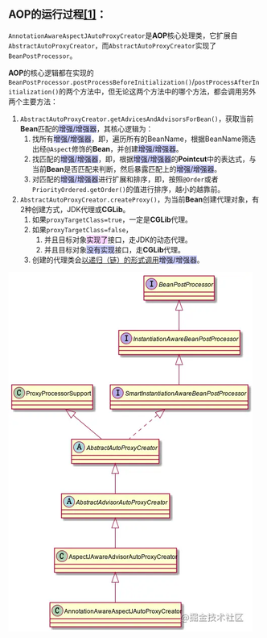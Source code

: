 ## AOP的运行过程[[1]](https://juejin.cn/post/6844903970658320391)：

`AnnotationAwareAspectJAutoProxyCreator`是**AOP**核心处理类，它扩展自`AbstractAutoProxyCreator`，而`AbstractAutoProxyCreator`实现了`BeanPostProcessor`。

**AOP**的核心逻辑都在实现的`BeanPostProcessor.postProcessBeforeInitialization()`/`postProcessAfterInitialization()`的两个方法中，但无论这两个方法中的哪个方法，都会调用另外两个主要方法：

1. `AbstractAutoProxyCreator.getAdvicesAndAdvisorsForBean()`，获取当前**Bean**匹配的<span style=background:#c9ccff>增强/增强器</span>，其核心逻辑为：
   1. 找所有<span style=background:#c9ccff>增强/增强器</span>，即，遍历所有的BeanName，根据BeanName筛选出经`@Aspect`修饰的**Bean**，并创建<span style=background:#c9ccff>增强/增强器</span>。
   2. 找匹配的<span style=background:#c9ccff>增强/增强器</span>，即，根据<span style=background:#c9ccff>增强/增强器</span>的**Pointcut**中的表达式，与当前**Bean**是否匹配来判断，然后暴露匹配上的<span style=background:#c9ccff>增强/增强器</span>。
   3. 对匹配的<span style=background:#c9ccff>增强/增强器</span>进行扩展和排序，即，按照`@Order`或者`PriorityOrdered.getOrder()`的值进行排序，越小的越靠前。
2. `AbstractAutoProxyCreator.createProxy()`，为当前**Bean**创建代理对象，有2种创建方式，JDK代理或**CGLib**。
   1. 如果`proxyTargetClass=true`，一定是**CGLib**代理。
   2. 如果`proxyTargetClass=false`，
      1. 并且目标对象<span style=background:#f8d2ff>实现了</span>接口，走JDK的动态代理。
      2. 并且目标对象<span style=background:#c9ccff>没有实现</span>接口，走**CGLib**代理。
   3. 创建的代理类会[以递归（链）的形式调用](https://mp.weixin.qq.com/s?__biz=MzA4ODI0MTIxOA==&mid=2257484863&idx=1&sn=ee579cb36edbcd8f3ed86a0c4583e016&chksm=9357f912a42070045e7cb31ecb4c435fa410ba46915b16611ba795a10453d5b82282cc3f0319&scene=178&cur_album_id=1529509474028355587#rd)<span style=background:#c9ccff>增强/增强器</span>。

![](../images/5/annotation_aware_aspect_j_auto_proxy_creator.awebp)
